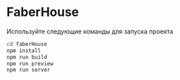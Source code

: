 # FaberHouse

Используйте следующие команды для запуска проекта

```bash
cd faberHouse
npm install
npm run build
npm run preview
npm run server
```